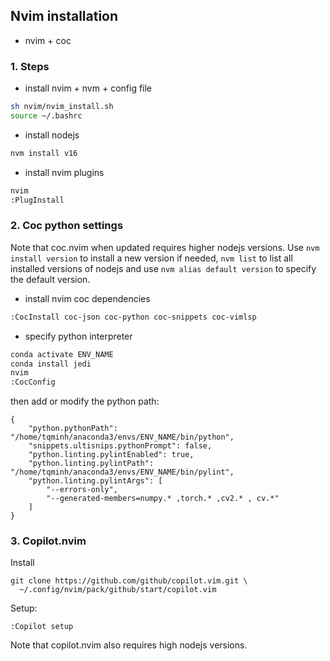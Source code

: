 ## Nvim installation
- nvim + coc
### 1. Steps
- install nvim + nvm + config file
```bash
sh nvim/nvim_install.sh
source ~/.bashrc
```
- install nodejs
```bash
nvm install v16
```
- install nvim plugins
```bash
nvim
:PlugInstall
```
### 2. Coc python settings
Note that coc.nvim when updated requires higher nodejs versions. Use `nvm install version` to install a new version 
if needed, `nvm list` to list all installed versions of nodejs and use `nvm alias default version` to specify the 
default version.

- install nvim coc dependencies
```bash
:CocInstall coc-json coc-python coc-snippets coc-vimlsp
```
- specify python interpreter
```bash
conda activate ENV_NAME
conda install jedi
nvim
:CocConfig
```
then add or modify the python path:
```
{
    "python.pythonPath": "/home/tqminh/anaconda3/envs/ENV_NAME/bin/python",
    "snippets.ultisnips.pythonPrompt": false,
    "python.linting.pylintEnabled": true,
    "python.linting.pylintPath": "/home/tqminh/anaconda3/envs/ENV_NAME/bin/pylint",
    "python.linting.pylintArgs": [
        "--errors-only",
        "--generated-members=numpy.* ,torch.* ,cv2.* , cv.*"
    ]
}
```

### 3. Copilot.nvim
Install
```
git clone https://github.com/github/copilot.vim.git \
  ~/.config/nvim/pack/github/start/copilot.vim
```
Setup:
```
:Copilot setup
```
Note that copilot.nvim also requires high nodejs versions.
